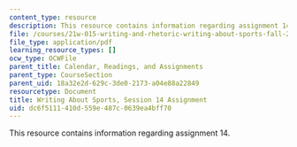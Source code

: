 ```yaml
---
content_type: resource
description: This resource contains information regarding assignment 14.
file: /courses/21w-015-writing-and-rhetoric-writing-about-sports-fall-2013/dc6f5111410d559e487c0639ea4bff70_MIT21W_015F13_Assignment14.pdf
file_type: application/pdf
learning_resource_types: []
ocw_type: OCWFile
parent_title: Calendar, Readings, and Assignments
parent_type: CourseSection
parent_uid: 18a32e2d-629c-3de0-2173-a04e88a22849
resourcetype: Document
title: Writing About Sports, Session 14 Assignment
uid: dc6f5111-410d-559e-487c-0639ea4bff70
---
```

This resource contains information regarding assignment 14.

